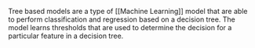 Tree based models are a type of [[Machine Learning]] model that are able to perform classification and regression based on a decision tree. The model learns thresholds that are used to determine the decision for a particular feature in a decision tree.